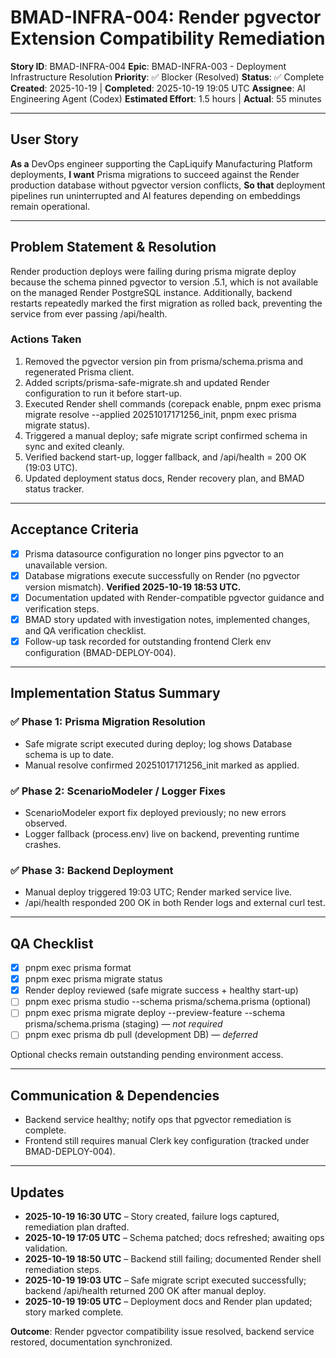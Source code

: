 # BMAD-INFRA-004: Render pgvector Extension Compatibility Remediation

**Story ID**: BMAD-INFRA-004
**Epic**: BMAD-INFRA-003 - Deployment Infrastructure Resolution
**Priority**: ✅ Blocker (Resolved)
**Status**: ✅ Complete
**Created**: 2025-10-19 | **Completed**: 2025-10-19 19:05 UTC
**Assignee**: AI Engineering Agent (Codex)
**Estimated Effort**: 1.5 hours | **Actual**: 55 minutes

---

## User Story

**As a** DevOps engineer supporting the CapLiquify Manufacturing Platform deployments,
**I want** Prisma migrations to succeed against the Render production database without pgvector version conflicts,
**So that** deployment pipelines run uninterrupted and AI features depending on embeddings remain operational.

---

## Problem Statement & Resolution

Render production deploys were failing during prisma migrate deploy because the schema pinned pgvector to version  .5.1, which is not available on the managed Render PostgreSQL instance. Additionally, backend restarts repeatedly marked the first migration as rolled back, preventing the service from ever passing /api/health.

### Actions Taken

1. Removed the pgvector version pin from prisma/schema.prisma and regenerated Prisma client.
2. Added scripts/prisma-safe-migrate.sh and updated Render configuration to run it before start-up.
3. Executed Render shell commands (corepack enable, pnpm exec prisma migrate resolve --applied 20251017171256_init, pnpm exec prisma migrate status).
4. Triggered a manual deploy; safe migrate script confirmed schema in sync and exited cleanly.
5. Verified backend start-up, logger fallback, and /api/health = 200 OK (19:03 UTC).
6. Updated deployment status docs, Render recovery plan, and BMAD status tracker.

---

## Acceptance Criteria

- [x] Prisma datasource configuration no longer pins pgvector to an unavailable version.
- [x] Database migrations execute successfully on Render (no pgvector version mismatch). **Verified 2025-10-19 18:53 UTC.**
- [x] Documentation updated with Render-compatible pgvector guidance and verification steps.
- [x] BMAD story updated with investigation notes, implemented changes, and QA verification checklist.
- [x] Follow-up task recorded for outstanding frontend Clerk env configuration (BMAD-DEPLOY-004).

---

## Implementation Status Summary

### ✅ Phase 1: Prisma Migration Resolution
- Safe migrate script executed during deploy; log shows Database schema is up to date.
- Manual resolve confirmed 20251017171256_init marked as applied.

### ✅ Phase 2: ScenarioModeler / Logger Fixes
- ScenarioModeler export fix deployed previously; no new errors observed.
- Logger fallback (process.env) live on backend, preventing runtime crashes.

### ✅ Phase 3: Backend Deployment
- Manual deploy triggered 19:03 UTC; Render marked service live.
- /api/health responded 200 OK in both Render logs and external curl test.

---

## QA Checklist

- [x] pnpm exec prisma format
- [x] pnpm exec prisma migrate status
- [x] Render deploy reviewed (safe migrate success + healthy start-up)
- [ ] pnpm exec prisma studio --schema prisma/schema.prisma (optional)
- [ ] pnpm exec prisma migrate deploy --preview-feature --schema prisma/schema.prisma (staging) — *not required*
- [ ] pnpm exec prisma db pull (development DB) — *deferred*

Optional checks remain outstanding pending environment access.

---

## Communication & Dependencies

- Backend service healthy; notify ops that pgvector remediation is complete.
- Frontend still requires manual Clerk key configuration (tracked under BMAD-DEPLOY-004).

---

## Updates

- **2025-10-19 16:30 UTC** – Story created, failure logs captured, remediation plan drafted.
- **2025-10-19 17:05 UTC** – Schema patched; docs refreshed; awaiting ops validation.
- **2025-10-19 18:50 UTC** – Backend still failing; documented Render shell remediation steps.
- **2025-10-19 19:03 UTC** – Safe migrate script executed successfully; backend /api/health returned 200 OK after manual deploy.
- **2025-10-19 19:05 UTC** – Deployment docs and Render plan updated; story marked complete.

**Outcome**: Render pgvector compatibility issue resolved, backend service restored, documentation synchronized.
